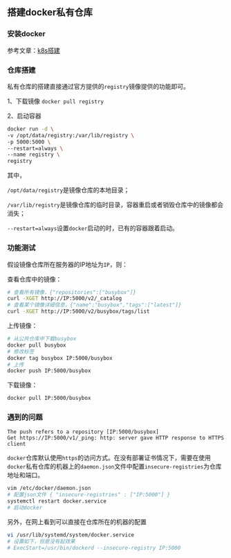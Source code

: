 ## 搭建docker私有仓库

### 安装docker
参考文章：[k8s搭建](https://github.com/hapiman/gorice/blob/master/k8s/k8s%E6%90%AD%E5%BB%BA.md)

### 仓库搭建
私有仓库的搭建直接通过官方提供的`registry`镜像提供的功能即可。

1、下载镜像 `docker pull registry`

2、启动容器
```sh
docker run -d \
-v /opt/data/registry:/var/lib/registry \
-p 5000:5000 \
--restart=always \
--name registry \
registry
```
其中，

`/opt/data/registry`是镜像仓库的本地目录；

`/var/lib/registry`是镜像仓库的临时目录，容器重启或者销毁仓库中的镜像都会消失；

`--restart=always`设置`docker`启动的时，已有的容器跟着启动。

### 功能测试
假设镜像仓库所在服务器的IP地址为`IP`，则：

查看仓库中的镜像：
```sh
# 查看所有镜像，{"repositories":["busybox"]}
curl -XGET http://IP:5000/v2/_catalog
# 查看某个镜像详细信息，{"name":"busybox","tags":["latest"]}
curl -XGET http://IP:5000/v2/busybox/tags/list
```

上传镜像：
```sh
# 从公共仓库中下载busybox
docker pull busybox
# 修改标签
docker tag busybox IP:5000/busybox
# 上传
docker push IP:5000/busybox
```

下载镜像：
```sh
docker pull IP:5000/busybox
```
### 遇到的问题
```
The push refers to a repository [IP:5000/busybox]
Get https://IP:5000/v1/_ping: http: server gave HTTP response to HTTPS client
```
`docker`仓库默认使用`https`的访问方式。在没有部署证书情况下，需要在使用`docker`私有仓库的机器上的`daemon.json`文件中配置`insecure-registries`为仓库地址和端口。

```sh
vim /etc/docker/daemon.json
# 配置json文件 { "insecure-registries" : ["IP:5000"] }
systemctl restart docker.service
# 启动docker
```
另外，在网上看到可以直接在仓库所在的机器的配置
```sh
vi /usr/lib/systemd/system/docker.service
# 设置如下，但是没有起效果
# ExecStart=/usr/bin/dockerd --insecure-registry IP:5000
```

